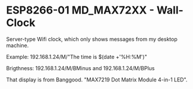 # ESP8266-01 MD_MAX72XX - Wall-Clock
Server-type Wifi clock, which only shows messages from my desktop machine. 

Example: 192.168.1.24/M/"The time is $(date +'%H:%M')"

Brigthness: 192.168.1.24/M/BMinus and 192.168.1.24/M/BPlus

That display is from Banggood.  "MAX7219 Dot Matrix Module 4-in-1 LED". 

